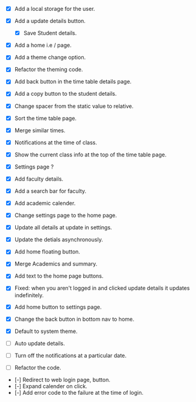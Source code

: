 - [x] Add a local storage for the user.
- [x] Add a update details button.
  - [x] Save Student details.
- [x] Add a home i.e / page.
- [x] Add a theme change option.
- [x] Refactor the theming code.
- [x] Add back button in the time table details page.
- [x] Add a copy button to the student details.
- [x] Change spacer from the static value to relative.

- [x] Sort the time table page.
- [x] Merge similar times.
- [x] Notifications at the time of class.
- [x] Show the current class info at the top of the time table page.
- [x] Settings page ?

- [x] Add faculty details.
- [x] Add a search bar for faculty.
- [x] Add academic calender.
- [x] Change settings page to the home page.
- [x] Update all details at update in settings.
- [x] Update the detials asynchronously.
- [x] Add home floating button.
- [x] Merge Academics and summary.
- [x] Add text to the home page buttons.

- [x] Fixed: when you aren't logged in and clicked update details it updates indefinitely.
- [x] Add home button to settings page.
- [x] Change the back button in bottom nav to home.
- [x] Default to system theme.

- [ ] Auto update details.
- [ ] Turn off the notifications at a particular date.
- [ ] Refactor the code.
- [-] Redirect to web login page, button.
- [-] Expand calender on click.
- [-] Add error code to the failure at the time of login.
